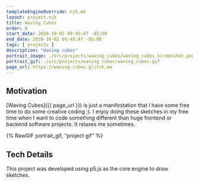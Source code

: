 ```yaml
---
templateEngineOverride: njk,md
layout: project.njk
title: Waving Cubes
order: 6
start_date: 2020-10-02 09:45:47 -05:00
end_date: 2020-10-02 09:45:47 -05:00
tags: [ projects ]
description: "Waving cubes"
portrait_image: ./src/projects/waving_cubes/waving_cubes_screenshot.png	
portrait_gif: ./src/projects/waving_cubes/waving_cubes.gif	
page_url: https://waving-cubes.glitch.me
---
```


## Motivation

[Waving Cubes]({{ page_url }}) is just a manifestation that I have some free time to do 
some creative coding ;). I enjoy doing these sketches in my free time when I want to code something different than huge frontend or backend software projects. It relaxes me sometimes. 

{% RawGIF portrait_gif, "project gif" %}

## Tech Details

This project was developed using p5.js as the core engine to draw sketches.
